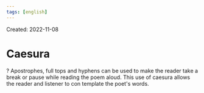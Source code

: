 ```yaml
---
tags: [english] 
---
```

Created: 2022-11-08

# Caesura
?
Apostrophes, full tops and hyphens can be used to make the reader take a break or pause while reading the poem aloud. This use of caesura allows the reader and listener to con template the poet's words.